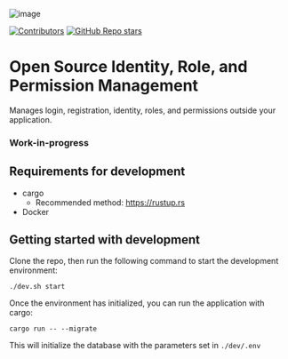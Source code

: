![image](https://github.com/enzious/fuzion-verita/assets/4645608/39697778-a4a4-43e3-93da-4050c63e9e6c)

[![Contributors](https://img.shields.io/github/contributors/enzious/fuzion-verita)](https://github.com/enzious/actix-web-thiserror/graphs/contributors)
[![GitHub Repo stars](https://img.shields.io/github/stars/enzious/fuzion-verita?style=social)](https://github.com/enzious/actix-web-thiserror)

# Open Source Identity, Role, and Permission Management

Manages login, registration, identity, roles, and permissions outside your application.

### Work-in-progress

## Requirements for development

 - cargo
   - Recommended method: https://rustup.rs
 - Docker

## Getting started with development

Clone the repo, then run the following command to start the development environment:

    ./dev.sh start

Once the environment has initialized, you can run the application with cargo:

    cargo run -- --migrate

This will initialize the database with the parameters set in `./dev/.env`
